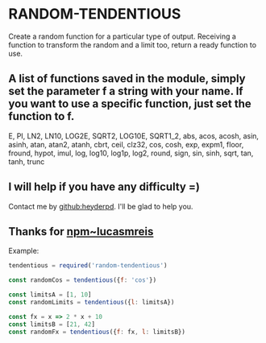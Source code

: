 # RANDOM-TENDENTIOUS
Create a random function for a particular type of output. Receiving a function to transform the random and a limit too, return a ready function to use.

## A list of functions saved in the module, simply set the parameter f a string with your name. If you want to use a specific function, just set the function to f.
E, PI, LN2, LN10, LOG2E, SQRT2, LOG10E, SQRT1_2, abs, acos, acosh,
asin, asinh, atan, atan2, atanh, cbrt, ceil, clz32, cos, cosh, exp,
expm1, floor, fround, hypot, imul, log, log10, log1p, log2, round,
sign, sin, sinh, sqrt, tan, tanh, trunc

## I will help if you have any difficulty =)
Contact me by [github:heyderpd](https://github.com/heyderpd). I'll be glad to help you.

## Thanks for [npm~lucasmreis](https://www.npmjs.com/~lucasmreis)

Example:
```javascript
tendentious = required('random-tendentious')

const randomCos = tendentious({f: 'cos'})

const limitsA = [1, 10]
const randomLimits = tendentious({l: limitsA})

const fx = x => 2 * x + 10
const limitsB = [21, 42]
const randomFx = tendentious({f: fx, l: limitsB})
```

